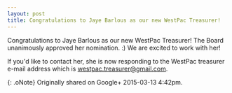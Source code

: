 ```yaml
---
layout: post
title: Congratulations to Jaye Barlous as our new WestPac Treasurer!
---
```


Congratulations to Jaye Barlous as our new WestPac Treasurer! The Board unanimously approved her nomination. :) We are excited to work with her!

If you'd like to contact her, she is now responding to the WestPac treasurer e-mail address which is [westpac.treasurer@gmail.com](mailto:westpac.treasurer@gmail.com).

{: .oNote} Originally shared on Google+ 2015-03-13 4:42pm.
